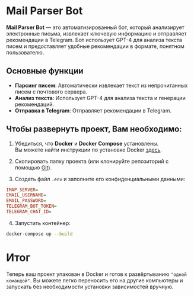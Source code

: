 # Mail Parser Bot

**Mail Parser Bot** — это автоматизированный бот, который анализирует электронные письма, извлекает ключевую информацию и отправляет рекомендации в Telegram. Бот использует GPT-4 для анализа текста писем и предоставляет удобные рекомендации в формате, понятном пользователю.

## Основные функции

- **Парсинг писем**: Автоматически извлекает текст из непрочитанных писем с почтового сервера.
- **Анализ текста**: Использует GPT-4 для анализа текста и генерации рекомендаций.
- **Отправка в Telegram**: Отправляет рекомендации в Telegram.

## Чтобы развернуть проект, Вам необходимо:

1. Убедиться, что **Docker** и **Docker Compose** установлены.  
   Вы можете найти инструкции по установке Docker [здесь](https://docs.docker.com/engine/install/).

2. Скопировать папку проекта (или клонируйте репозиторий с помощью [Git](https://github.com/makiss92/mail_parser_bot.git)).

3. Создать файл `.env` и заполните его конфиденциальными данными:
```ini
IMAP_SERVER=
EMAIL_USERNAME=
EMAIL_PASSWORD=
TELEGRAM_BOT_TOKEN=
TELEGRAM_CHAT_ID=
```

4. Запустить контейнер:
```bash
docker-compose up --build
```

# Итог
Теперь ваш проект упакован в Docker и готов к развёртыванию `"одной командой"`. 
Вы можете легко переносить его на другие компьютеры и запускать без необходимости установки зависимостей вручную.
